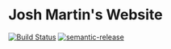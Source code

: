 # Josh Martin's Website
[![Build Status](https://travis-ci.org/cjoshmartin-com/cjoshmartin.github.io.svg?branch=v4)](https://travis-ci.org/cjoshmartin-com/cjoshmartin.github.io)
[![semantic-release](https://img.shields.io/badge/%20%20%F0%9F%93%A6%F0%9F%9A%80-semantic--release-e10079.svg)](https://github.com/semantic-release/semantic-release)
